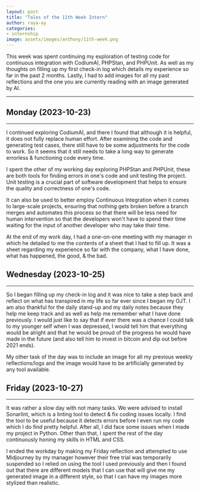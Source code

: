 ```yaml
---
layout: post
title: "Tales of the 11th Week Intern"
author: raya-ay
categories: 
- internship
image: assets/images/anthony/11th-week.png
---
```


This week was spent continuing my exploration of testing code for continuous integration with CodiumAI, PHPStan, and PHPUnit. As well as my thoughts on filling up my first check-in log which details my experience so far in the past 2 months. Lastly, I had to add images for all my past reflections and the one you are currently reading with an image generated by AI.

---

## Monday (2023-10-23)
---

I continued exploring CodiumAI, and there I found that although it is helpful, it does not fully replace human effort. After examining the code and generating test cases, there still have to be some adjustments for the code to work. So it seems that it still needs to take a long way to generate errorless & functioning code every time.

I spent the other of my working day exploring PHPStan and PHPUnit, these are both tools for finding errors in one's code and unit testing the project. Unit testing is a crucial part of software development that helps to ensure the quality and correctness of one's code.

It can also be used to better employ Continuous Integration when it comes to large-scale projects, ensuring that nothing gets broken before a branch merges and automates this process so that there will be less need for human intervention so that the developers won't have to spend their time waiting for the input of another developer who may take their time.

At the end of my work day, I had a one-on-one meeting with my manager in which he detailed to me the contents of a sheet that I had to fill up. It was a sheet regarding my experience so far with the company, what I have done, what has happened, the good, & the bad. 


## Wednesday (2023-10-25)
---

So I began filling up my check-in log and it was nice to take a step back and reflect on what has transpired in my life so far ever since I began my OJT. I am also thankful for the daily stand-up and my daily notes because they help me keep track and as well as help me remember what I have done previously. I would just like to say that if ever there was a chance I could talk to my younger self when I was depressed, I would tell him that everything would be alright and that he would be proud of the progress he would have made in the future (and also tell him to invest in bitcoin and dip out before 2021 ends).

My other task of the day was to include an image for all my previous weekly reflections/logs and the image would have to be artificially generated by any tool available.


## Friday (2023-10-27)
---

It was rather a slow day with not many tasks. We were advised to install Sonarlint, which is a linting tool to detect & fix coding issues locally. I find the tool to be useful because it detects errors before I even run my code which I do find pretty helpful. After all, I did face some issues when I made my project in Python. Other than that, I spent the rest of the day continuously honing my skills in HTML and CSS.

I ended the workday by making my Friday reflection and attempted to use Midjourney by my manager however their free trial was temporarily suspended so I relied on using the tool I used previously and then I found out that there are different models that I can use that will give me my generated image in a different style, so that I can have my images more stylized than realistic.